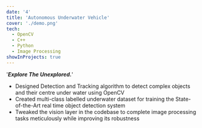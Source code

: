 ```yaml
---
date: '4'
title: 'Autonomous Underwater Vehicle'
cover: './demo.png'
tech:
  - OpenCV
  - C++
  - Python
  - Image Processing
showInProjects: true
---
```


'***Explore The Unexplored.***'  

- Designed Detection and Tracking algorithm to detect complex objects and their centre under water using OpenCV
- Created multi-class labelled underwater dataset for training the State-of-the-Art real time object detection system
- Tweaked the vision layer in the codebase to complete image processing tasks meticulously while improving its robustness
